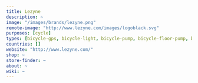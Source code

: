 ```yaml
---
title: Lezyne
description: ~
image: "/images/brands/lezyne.png"
remote-image: "http://www.lezyne.com/images/logoblack.svg"
purposes: [cycle]
types: [bicycle-gps, bicycle-light, bicycle-pump, bicycle-floor-pump, bicycle-hand-pump, co2-pump, bicycle-bottle-cage, bicycle-tool, multi-tool]
countries: []
website: "http://www.lezyne.com/"
shop: ~
store-finder: ~
about: ~
wiki: ~
---
```

